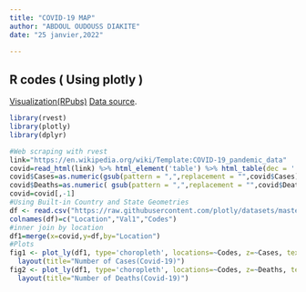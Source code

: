 ```yaml
---
title: "COVID-19 MAP"
author: "ABDOUL OUDOUSS DIAKITE"
date: "25 janvier,2022"

---
```




## R codes ( Using plotly ) 
[Visualization(RPubs)](https://rpubs.com/AODiakite/mapcovid-19)
[Data source](https://en.wikipedia.org/wiki/Template:COVID-19_pandemic_data).


```r
library(rvest)
library(plotly)
library(dplyr)

#Web scraping with rvest
link="https://en.wikipedia.org/wiki/Template:COVID-19_pandemic_data"
covid=read_html(link) %>% html_element('table') %>% html_table(dec = '.')
covid$Cases=as.numeric(gsub(pattern = ",",replacement = "",covid$Cases))
covid$Deaths=as.numeric( gsub(pattern = ",",replacement = "",covid$Deaths))
covid=covid[,-1]
#Using Built-in Country and State Geometries
df <- read.csv("https://raw.githubusercontent.com/plotly/datasets/master/2014_world_gdp_with_codes.csv")
colnames(df)=c("Location","Val1","Codes")
#inner join by location
df1=merge(x=covid,y=df,by="Location")
#Plots
fig1 <- plot_ly(df1, type='choropleth', locations=~Codes, z=~Cases, text=~Location, color=~Cases) %>% 
  layout(title="Number of Cases(Covid-19)")
fig2 <- plot_ly(df1, type='choropleth', locations=~Codes, z=~Deaths, text=~Location, color=~Deaths) %>% 
  layout(title="Number of Deaths(Covid-19)")
```
